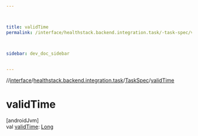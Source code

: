 ```yaml
---



title: validTime
permalink: /interface/healthstack.backend.integration.task/-task-spec/valid-time.html



sidebar: dev_doc_sidebar


---
```




//[interface](/bi_interface.html)/[healthstack.backend.integration.task](../index.html)/[TaskSpec](index.html)/[validTime](valid-time.html)



# validTime



[androidJvm]\
val [validTime](valid-time.html): [Long](https://kotlinlang.org/api/latest/jvm/stdlib/kotlin/-long/index.html)






